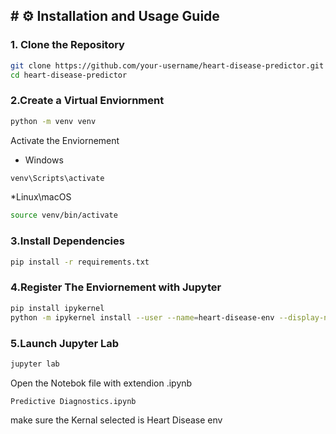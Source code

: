 ## # ⚙️ Installation and Usage Guide
### 1. Clone the Repository
```bash
git clone https://github.com/your-username/heart-disease-predictor.git
cd heart-disease-predictor
```
### 2.Create a Virtual Enviornment
```bash
python -m venv venv
```
Activate the Enviornement
* Windows
```bash
venv\Scripts\activate
```
*Linux\macOS
```bash
source venv/bin/activate
```

### 3.Install Dependencies
```bash
pip install -r requirements.txt
```
### 4.Register The Enviornement with Jupyter
```bash
pip install ipykernel
python -m ipykernel install --user --name=heart-disease-env --display-name "Heart Disease Env"
```
### 5.Launch Jupyter Lab
```bash
jupyter lab
```
Open the Notebok file with extendion .ipynb
```ngnix
Predictive Diagnostics.ipynb
```
make sure the Kernal selected is Heart Disease env
